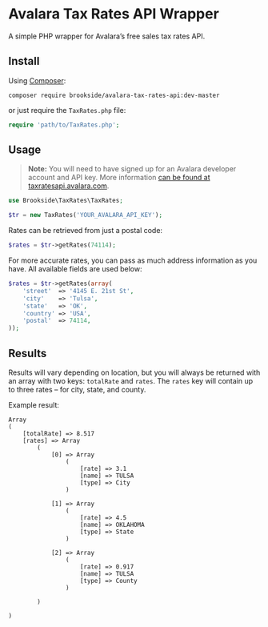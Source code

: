 Avalara Tax Rates API Wrapper
=============================

A simple PHP wrapper for Avalara’s free sales tax rates API.

## Install

Using [Composer](http://getcomposer.org/):

`composer require brookside/avalara-tax-rates-api:dev-master`

or just require the `TaxRates.php` file:

```php
require 'path/to/TaxRates.php';
```

## Usage

> **Note:** You will need to have signed up for an Avalara developer account and API key. More information [can be found at taxratesapi.avalara.com](http://taxratesapi.avalara.com).

```php
use Brookside\TaxRates\TaxRates;

$tr = new TaxRates('YOUR_AVALARA_API_KEY');
```

Rates can be retrieved from just a postal code:

```php
$rates = $tr->getRates(74114);
```

For more accurate rates, you can pass as much address information as you have. All available fields are used below:

```php
$rates = $tr->getRates(array(
    'street'  => '4145 E. 21st St',
    'city'    => 'Tulsa',
    'state'   => 'OK',
    'country' => 'USA',
    'postal'  => 74114,
));
```

## Results

Results will vary depending on location, but you will always be returned with an array with two keys: `totalRate` and `rates`. The `rates` key will contain up to three rates – for city, state, and county.

Example result:

```
Array
(
    [totalRate] => 8.517
    [rates] => Array
        (
            [0] => Array
                (
                    [rate] => 3.1
                    [name] => TULSA
                    [type] => City
                )

            [1] => Array
                (
                    [rate] => 4.5
                    [name] => OKLAHOMA
                    [type] => State
                )

            [2] => Array
                (
                    [rate] => 0.917
                    [name] => TULSA
                    [type] => County
                )

        )

)
```
